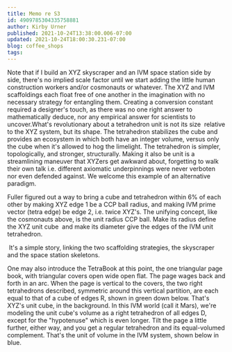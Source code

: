 ```yaml
---
title: Memo re S3
id: 4909785304335758881
author: Kirby Urner
published: 2021-10-24T13:38:00.006-07:00
updated: 2021-10-24T18:00:30.231-07:00
blog: coffee_shops
tags: 
---
```


[](http://www.grunch.net/synergetics/images/truss.gif)
Note that if I build an XYZ skyscraper and an IVM space station side by side, there's no implied scale factor until we start adding the little human construction workers and/or cosmonauts or whatever.  The XYZ and IVM scaffoldings each float free of one another in the imagination with no necessary strategy for entangling them.  Creating a conversion constant required a designer's touch, as there was no one right answer to mathematically deduce, nor any empirical answer for scientists to uncover.What's revolutionary about a tetrahedron unit is not its size  relative to the XYZ system, but its shape.  The tetrahedron stabilizes the cube and provides an ecosystem in which both have an integer volume, versus only the cube when it's allowed to hog the limelight.  The tetrahedron is simpler, topologically, and stronger, structurally.  Making it also be unit is a streamlining maneuver that XYZers get awkward about, forgetting to walk their own talk i.e. different axiomatic underpinnings were never verboten nor even defended against.  We welcome this example of an alternative paradigm. 

Fuller figured out a way to bring a cube and tetrahedron within 6% of each other by making XYZ edge 1 be a CCP ball radius, and making IVM prime vector (tetra edge) be edge 2, i.e. twice XYZ's.  The unifying concept, like the cosmonauts above, is the unit radius CCP ball.  Make its radius define the XYZ unit cube  and make its diameter give the edges of the IVM unit tetrahedron. 

[](https://blogger.googleusercontent.com/img/b/R29vZ2xl/AVvXsEiQwhQlZshTdKPUYBHTMuKGP6UUYgWF8sbb23-k4bFhf-TcYqy3yEk1F0Sx7nGvUAh_BrhThtiOpJlZyjnEKks3JC3QC9HPkU9PfS7zMku5JXkPMui3HuLCGwd6nrb8QU1YadIqB2i0kN_f/s424/25117781737_251dd67c25.jpg) It's a simple story, linking the two scaffolding strategies, the skyscraper and the space station skeletons.

One may also introduce the TetraBook at this point, the one triangular page book, with triangular covers open wide open flat. The page wages back and forth in an arc.  When the page is vertical to the covers, the two right tetrahedrons described, symmetric around this vertical partition, are each equal to that of a cube of edges R, shown in green down below.  That's XYZ's unit cube, in the background.  In this IVM world (call it Mars), we're modeling the unit cube's volume as a right tetrahedron of all edges D, except for the "hypotenuse" which is even longer.
[](https://blogger.googleusercontent.com/img/b/R29vZ2xl/AVvXsEiCium7r2UATXKxHggk0nkMa9uBpInH1Q9N9CdmaW_P8ezlWpYzOJucScQu7ms0NNiub4y0Xwct0UIXsgfe10a2RTbmPOO1KGcOXzdq8eOHfOWm-2yRMOV0NNWfzfMFaian92GAWbXrjbsQ/s640/9533711958_d72d0f6a7d_z.jpg)
Tilt the page a little further, either way, and you get a regular tetrahedron and its equal-volumed complement.  That's the unit of volume in the IVM system, shown below in blue.

[](https://blogger.googleusercontent.com/img/b/R29vZ2xl/AVvXsEiJ-F34F2O4o8C4eYw3VbnDhwVtfBYn-QTm8AcrY0XE5O8calkO9sXfwbEutETxa531l_QgViJR9ynEi4GO552sxMFIAsIdZ8nfr4FteDhfqRA8RPWY-SmT4gjdQRYAEpE9v9kB6zczcFmC/s640/9533679790_b916fba31f_z.jpg)

[](https://blogger.googleusercontent.com/img/b/R29vZ2xl/AVvXsEgZ7nKFHHBuoRdFQwfrck2QJU8sZWyrxsUd0V0qwj-8KyJphmhpdb95hHIWiIR1Wy9XikR1Le1nR7U7rlGMFWsMrYSnSnf7MxHreVVGByVWyJHAbqZ-WvRFCVAoohsDMxp7Sf8cvWRS3t4h/s924/tetrabook.jpg)